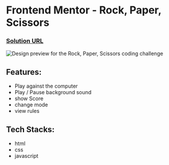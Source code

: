 # Frontend Mentor - Rock, Paper, Scissors

### [Solution URL](https://www.frontendmentor.io/solutions/rock-paper-scissors-J8o6PEnPPR)

![Design preview for the Rock, Paper, Scissors coding challenge](https://dev-to-uploads.s3.amazonaws.com/uploads/articles/mroeude6zn3bbcoc9fyj.png)

## Features: 

- Play against the computer
- Play / Pause background sound
- show Score
- change mode 
- view rules

## Tech Stacks:

- html
- css
- javascript
